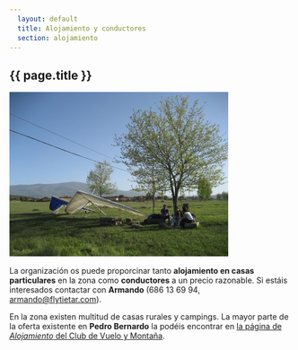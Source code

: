```yaml
---
  layout: default
  title: Alojamiento y conductores
  section: alojamiento
---
```

  
## {{ page.title }}

<img class="right" src="images/dos_alas_en_el_ejido.jpg" alt="Dos alas en el ejido de La Iglesuela" title="Aterrizadas en El Ejido de La Iglesuela"/>

  La organización os puede proporcinar tanto **alojamiento en casas particulares** en la zona como **conductores** a un precio razonable. Si estáis interesados contactar con **Armando** (686 13 69 94, armando@flytietar.com).

  En la zona existen multitud de casas rurales y campings. La mayor parte de la oferta existente en **Pedro Bernardo** la podéis encontrar en <a target="_blank" href="http://clubdevuelopb.com/alojamiento.html">la página de <em>Alojamiento</em> del Club de Vuelo y Montaña</a>.

<div class="clearer">&nbsp;</div>
